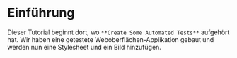 # Einführung

Dieser Tutorial beginnt dort, wo `**Create Some Automated Tests**` aufgehört hat. Wir haben eine getestete Weboberflächen-Applikation gebaut und werden nun eine Stylesheet und ein Bild hinzufügen.
